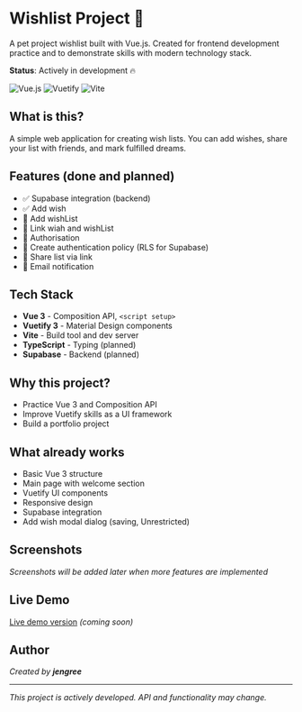 # Wishlist Project 🎁

A pet project wishlist built with Vue.js. Created for frontend development practice and to demonstrate skills with modern technology stack.

**Status**: Actively in development 🔥

![Vue.js](https://img.shields.io/badge/Vue.js-35495E?style=for-the-badge&logo=vuedotjs&logoColor=4FC08D)
![Vuetify](https://img.shields.io/badge/Vuetify-1867C0?style=for-the-badge&logo=vuetify&logoColor=white)
![Vite](https://img.shields.io/badge/Vite-B73BFE?style=for-the-badge&logo=vite&logoColor=FFD62E)

## What is this?

A simple web application for creating wish lists. You can add wishes, share your list with friends, and mark fulfilled dreams.

## Features (done and planned)

- ✅ Supabase integration (backend)
- ✅ Add wish
- 🚧 Add wishList
- 🚧 Link wiah and wishList
- 🚧 Authorisation
- 🚧 Create authentication policy (RLS for Supabase)
- 🚧 Share list via link
- 🚧 Email notification

## Tech Stack

- **Vue 3** - Composition API, `<script setup>`
- **Vuetify 3** - Material Design components
- **Vite** - Build tool and dev server
- **TypeScript** - Typing (planned)
- **Supabase** - Backend (planned)

## Why this project?

- Practice Vue 3 and Composition API
- Improve Vuetify skills as a UI framework
- Build a portfolio project

## What already works

- Basic Vue 3 structure
- Main page with welcome section
- Vuetify UI components
- Responsive design
- Supabase integration
- Add wish modal dialog (saving, Unrestricted)

## Screenshots

*Screenshots will be added later when more features are implemented*

## Live Demo

[Live demo version]() *(coming soon)*

## Author

*Created by **jengree***

---

*This project is actively developed. API and functionality may change.*

